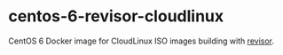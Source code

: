 # centos-6-revisor-cloudlinux

CentOS 6 Docker image for CloudLinux ISO images building with [revisor](https://fedorahosted.org/revisor/).
